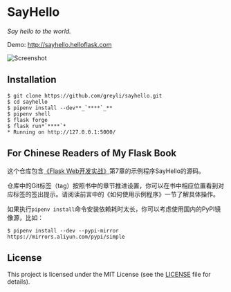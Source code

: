 # SayHello

*Say hello to the world.*

Demo: http://sayhello.helloflask.com

![Screenshot](http://helloflask.com/screenshots/sayhello.png)

## Installation

```
$ git clone https://github.com/greyli/sayhello.git
$ cd sayhello
$ pipenv install --dev**_`****`_**
$ pipenv shell
$ flask forge
$ flask run*`****`*
* Running on http://127.0.0.1:5000/
```

## For Chinese Readers of My Flask Book

这个仓库包含[《Flask Web开发实战》](http://helloflask.com/book)第7章的示例程序SayHello的源码。

仓库中的Git标签（tag）按照书中的章节推进设置，你可以在书中相应位置看到对应标签的签出提示。请阅读前言中的《如何使用示例程序》一节了解具体操作。

如果执行`pipenv install`命令安装依赖耗时太长，你可以考虑使用国内的PyPI镜像源，比如：
```
$ pipenv install --dev --pypi-mirror https://mirrors.aliyun.com/pypi/simple
```

## License

This project is licensed under the MIT License (see the
[LICENSE](LICENSE) file for details).
